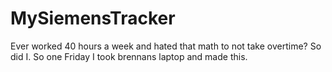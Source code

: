 # MySiemensTracker
Ever worked 40 hours a week and hated that math to not take overtime? So did I. So one Friday I took brennans laptop and made this.
